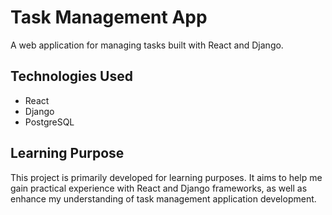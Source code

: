 # Task Management App

A web application for managing tasks built with React and Django.

## Technologies Used

- React
- Django
- PostgreSQL

## Learning Purpose
This project is primarily developed for learning purposes. It aims to help me gain practical experience with React and Django frameworks, as well as enhance my understanding of task management application development.
